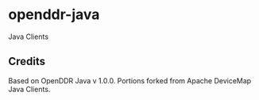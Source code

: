 # openddr-java
Java Clients

## Credits

Based on OpenDDR Java v 1.0.0.
Portions forked from Apache DeviceMap Java Clients.